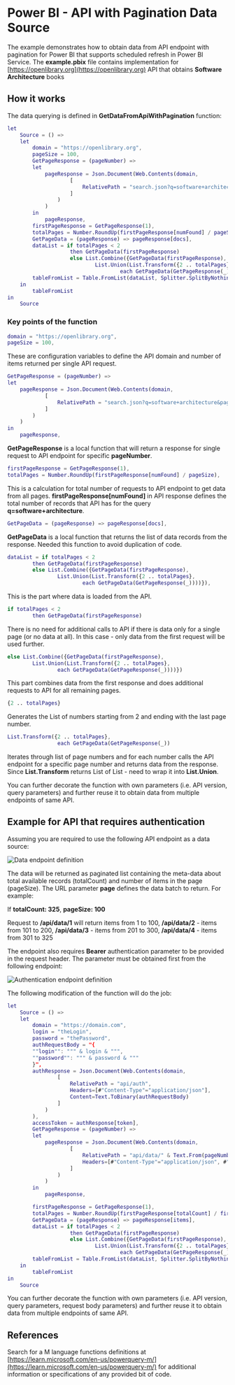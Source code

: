 # Power BI - API with Pagination Data Source

The example demonstrates how to obtain data from API endpoint with pagination for Power BI that supports scheduled refresh in Power BI Service. The **example.pbix** file contains implementation for [https://openlibrary.org](https://openlibrary.org) API that obtains **Software Architecture** books

## How it works
The data querying is defined in **GetDataFromApiWithPagination** function:

``` M
let
    Source = () =>
    let
        domain = "https://openlibrary.org",   
        pageSize = 100,   
        GetPageResponse = (pageNumber) =>
        let
            pageResponse = Json.Document(Web.Contents(domain, 
                    [
                        RelativePath = "search.json?q=software+architecture&page=" & Text.From(pageNumber) & "&limit=" & Text.From(pageSize)
                    ]
                )
            )
        in
            pageResponse,      
        firstPageResponse = GetPageResponse(1),
        totalPages = Number.RoundUp(firstPageResponse[numFound] / pageSize),
        GetPageData = (pageResponse) => pageResponse[docs],
        dataList = if totalPages < 2 
                    then GetPageData(firstPageResponse) 
                    else List.Combine({GetPageData(firstPageResponse),
                            List.Union(List.Transform({2 .. totalPages}, 
                                    each GetPageData(GetPageResponse(_))))}),
        tableFromList = Table.FromList(dataList, Splitter.SplitByNothing(), null, null, ExtraValues.Error)
    in
        tableFromList
in
    Source
```

### Key points of the function

``` M
domain = "https://openlibrary.org",   
pageSize = 100, 
```

These are configuration variables to define the API domain and number of items returned per single API request.

``` M
GetPageResponse = (pageNumber) =>
let
    pageResponse = Json.Document(Web.Contents(domain, 
            [
                RelativePath = "search.json?q=software+architecture&page=" & Text.From(pageNumber) & "&limit=" & Text.From(pageSize)
            ]
        )
    )
in
    pageResponse, 
```

**GetPageResponse** is a local function that will return a response for single request to API endpoint for specific **pageNumber**.

``` M
firstPageResponse = GetPageResponse(1),
totalPages = Number.RoundUp(firstPageResponse[numFound] / pageSize),
```

This is a calculation for total number of requests to API endpoint to get data from all pages. **firstPageResponse[numFound]** in API response defines the total number of records that API has for the query **q=software+architecture**.

``` M
GetPageData = (pageResponse) => pageResponse[docs],
```

**GetPageData** is a local function that returns the list of data records from the response. Needed this function to avoid duplication of code.

``` M
dataList = if totalPages < 2 
        then GetPageData(firstPageResponse) 
        else List.Combine({GetPageData(firstPageResponse),
                List.Union(List.Transform({2 .. totalPages}, 
                        each GetPageData(GetPageResponse(_))))}),
```

This is the part where data is loaded from the API.

``` M
if totalPages < 2 
        then GetPageData(firstPageResponse) 
```

There is no need for additional calls to API if there is data only for a single page (or no data at all). In this case - only data from the first request will be used further.

``` M
else List.Combine({GetPageData(firstPageResponse),
        List.Union(List.Transform({2 .. totalPages}, 
                each GetPageData(GetPageResponse(_))))})
```

This part combines data from the first response and does additional requests to API for all remaining pages. 

``` M
{2 .. totalPages}
```

Generates the List of numbers starting from 2 and ending with the last page number.

``` M
List.Transform({2 .. totalPages}, 
                each GetPageData(GetPageResponse(_))
```

Iterates through list of page numbers and for each number calls the API endpoint for a specific page number and returns data from the response. Since **List.Transform** returns List of List - need to wrap it into **List.Union**.

You can further decorate the function with own parameters (i.e. API version, query parameters) and further reuse it to obtain data from multiple endpoints of same API.

## Example for API that requires authentication

Assuming you are required to use the following API endpoint as a data source:

![Data endpoint definition](./img/data.png)

The data will be returned as paginated list containing the meta-data about total available records (totalCount) and number of items in the page (pageSize). The URL parameter **page** defines the data batch to return. For example:

If **totalCount: 325**, **pageSize: 100**

Request to **/api/data/1** will return items from 1 to 100,  **/api/data/2** - items from 101 to 200, **/api/data/3** - items from 201 to 300, **/api/data/4** - items from 301 to 325

The endpoint also requires **Bearer** authentication parameter to be provided in the request header. The parameter must be obtained first from the following endpoint:

![Authentication endpoint definition](./img/auth.png)

The following modification of the function will do the job:

``` M
let
    Source = () =>
    let
        domain = "https://domain.com",
        login = "theLogin",
        password = "thePassword",
        authRequestBody = "{
        ""login"": """ & login & """,
        ""password"": """ & password & """
        }",
        authResponse = Json.Document(Web.Contents(domain, 
                [
                    RelativePath = "api/auth",
                    Headers=[#"Content-Type"="application/json"], 
                    Content=Text.ToBinary(authRequestBody)
                ]
            )
        ),
        accessToken = authResponse[token],
        GetPageResponse = (pageNumber) =>
        let
            pageResponse = Json.Document(Web.Contents(domain, 
                    [
                        RelativePath = "api/data/" & Text.From(pageNumber),
                        Headers=[#"Content-Type"="application/json", #"Bearer"=accessToken]
                    ]
                )
            )
        in
            pageResponse,

        firstPageResponse = GetPageResponse(1),
        totalPages = Number.RoundUp(firstPageResponse[totalCount] / firstPageResponse[pageSize]),
        GetPageData = (pageResponse) => pageResponse[items],
        dataList = if totalPages < 2 
                    then GetPageData(firstPageResponse) 
                    else List.Combine({GetPageData(firstPageResponse),
                            List.Union(List.Transform({2 .. totalPages}, 
                                    each GetPageData(GetPageResponse(_))))}),
        tableFromList = Table.FromList(dataList, Splitter.SplitByNothing(), null, null, ExtraValues.Error)
    in
        tableFromList
in
    Source
```

You can further decorate the function with own parameters (i.e. API version, query parameters, request body parameters) and further reuse it to obtain data from multiple endpoints of same API.

## References

Search for a M language functions definitions at [https://learn.microsoft.com/en-us/powerquery-m/](https://learn.microsoft.com/en-us/powerquery-m/) for additional information or specifications of any provided bit of code.